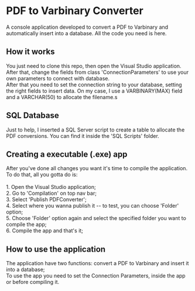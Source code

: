 # PDF to Varbinary Converter
A console application developed to convert a PDF to Varbinary and automatically insert into a database.
All the code you need is here.

## How it works
You just need to clone this repo, then open the Visual Studio application. After that, change the fields from class 'ConnectionParameters' to use your own parameters to connect with database.
</br> After that you need to set the connection string to your database, setting the right fields to insert data. On my case, I use a VARBINARY(MAX) field and a VARCHAR(50) to allocate the filename.s

## SQL Database
Just to help, I inserted a SQL Server script to create a table to allocate the PDF conversions. You can find it inside the 'SQL Scripts' folder.

## Creating a executable (.exe) app
After you've done all changes you want it's time to compile the application. To do that, all you gotta do is:
</br></br>1. Open the Visual Studio application;
</br>2. Go to 'Compilation' on top nav bar;
</br>3. Select 'Publish PDFConverter';
</br>4. Select where you wanna publish it -- to test, you can choose 'Folder' option;
</br>5. Choose 'Folder' option again and select the specified folder you want to compile the app;
</br>6. Compile the app and that's it;

## How to use the application
The application have two functions: convert a PDF to Varbinary and insert it into a database;
</br>To use the app you need to set the Connection Parameters, inside the app or before compiling it.
